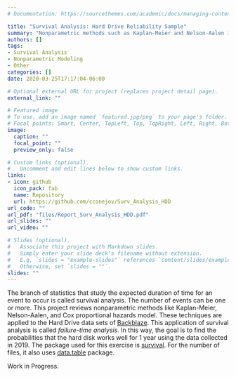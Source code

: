 ```yaml
---
# Documentation: https://sourcethemes.com/academic/docs/managing-content/

title: "Survival Analysis: Hard Drive Reliability Sample"
summary: "Nonparametric methods such as Kaplan-Meier and Nelson-Aalen is applied to the Hard Drive Data of Backblaze."
authors: []
tags:
- Survival Analysis
- Nonparametric Modeling
- Other
categories: []
date: 2020-03-25T17:17:04-06:00

# Optional external URL for project (replaces project detail page).
external_link: ""

# Featured image
# To use, add an image named `featured.jpg/png` to your page's folder.
# Focal points: Smart, Center, TopLeft, Top, TopRight, Left, Right, BottomLeft, Bottom, BottomRight.
image:
  caption: ""
  focal_point: ""
  preview_only: false

# Custom links (optional).
#   Uncomment and edit lines below to show custom links.
links:
- icon: github
  icon_pack: fab
  name: Repository
  url: https://github.com/cconejov/Surv_Analysis_HDD
url_code: ""
url_pdf: "files/Report_Surv_Analysis_HDD.pdf"
url_slides: ""
url_video: ""

# Slides (optional).
#   Associate this project with Markdown slides.
#   Simply enter your slide deck's filename without extension.
#   E.g. `slides = "example-slides"` references `content/slides/example-slides.md`.
#   Otherwise, set `slides = ""`.
slides: ""
---
```

The branch of statistics that study the expected duration of time for an event to occur is called survival analysis. The number of events can be one or more.  This project reviews nonparametric methods like Kaplan-Meier, Nelson-Aalen, and Cox proportional hazards model. These techniques are applied to the Hard Drive data sets of [Backblaze](https://www.backblaze.com/). This application of survival analysis is called _failure-time analysis_.  In this way, the goal is to find the probabilities that the hard disk works well for 1 year using the data collected in 2019. The package used for this exercise is [survival](https://cran.r-project.org/web/packages/survival/index.html). For the number of files, it also uses [data.table](https://cran.r-project.org/web/packages/data.table/index.html) package.

Work in Progress.
